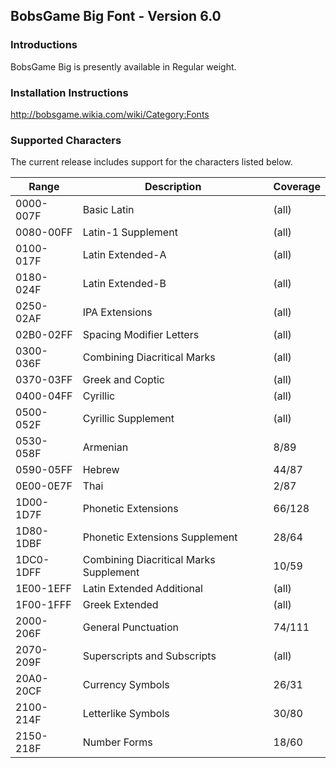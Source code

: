 ## BobsGame Big Font - Version 6.0

### Introductions
BobsGame Big is presently available in Regular weight.

### Installation Instructions
http://bobsgame.wikia.com/wiki/Category:Fonts

### Supported Characters
The current release includes support for the characters listed below.

| Range     | Description                            | Coverage |
|-----------|----------------------------------------|----------|
| 0000-007F | Basic Latin                            | (all)    |
| 0080-00FF | Latin-1 Supplement                     | (all)    |
| 0100-017F | Latin Extended-A                       | (all)    |
| 0180-024F | Latin Extended-B                       | (all)    |
| 0250-02AF | IPA Extensions                         | (all)    |
| 02B0-02FF | Spacing Modifier Letters               | (all)    |
| 0300-036F | Combining Diacritical Marks            | (all)    |
| 0370-03FF | Greek and Coptic                       | (all)    |
| 0400-04FF | Cyrillic                               | (all)    |
| 0500-052F | Cyrillic Supplement                    | (all)    |
| 0530-058F | Armenian                               | 8/89     |
| 0590-05FF | Hebrew                                 | 44/87    |
| 0E00-0E7F | Thai                                   | 2/87     |
| 1D00-1D7F | Phonetic Extensions                    | 66/128   |
| 1D80-1DBF | Phonetic Extensions Supplement         | 28/64    |
| 1DC0-1DFF | Combining Diacritical Marks Supplement | 10/59    |
| 1E00-1EFF | Latin Extended Additional              | (all)    |
| 1F00-1FFF | Greek Extended                         | (all)    |
| 2000-206F | General Punctuation                    | 74/111   |
| 2070-209F | Superscripts and Subscripts            | (all)    |
| 20A0-20CF | Currency Symbols                       | 26/31    |
| 2100-214F | Letterlike Symbols                     | 30/80    |
| 2150-218F | Number Forms                           | 18/60    |
